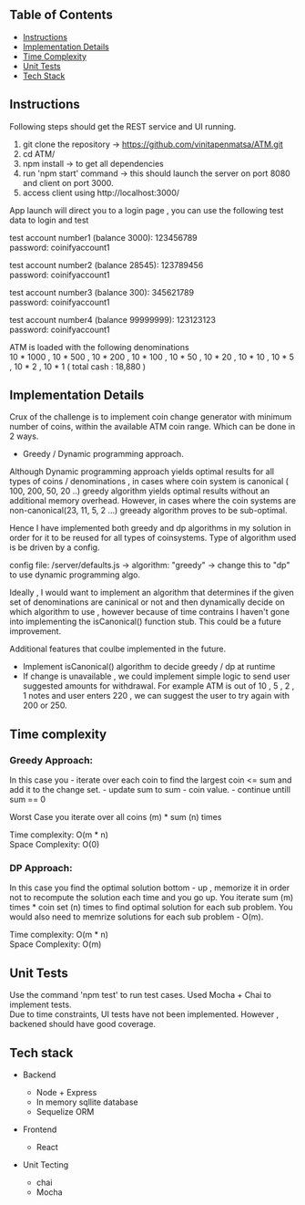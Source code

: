 
## Table of Contents

- [Instructions](#instructions)
- [Implementation Details](#implementation-details)
- [Time Complexity](#time-complexity)
- [Unit Tests](#unit-tests)
- [Tech Stack](#tech-stack)


## Instructions

Following steps should get the REST service and UI running.

1. git clone the repository -> https://github.com/vinitapenmatsa/ATM.git
2. cd ATM/ 
3. npm install -> to get all dependencies
3. run 'npm start' command -> this should launch the server on port 8080 and client on port 3000.
4. access client using http://localhost:3000/  

App launch will direct you to a login page , you can use the following test data to login and test<br/>

test account number1 (balance 3000): 123456789<br/>
password: coinifyaccount1<br/> 

test account number2 (balance 28545): 123789456<br/>
password: coinifyaccount1<br/>

test account number3 (balance 300): 345621789<br/>
password: coinifyaccount1<br/>

test account number4 (balance 99999999): 123123123<br/>
password: coinifyaccount1<br/>

ATM is loaded with the following denominations<br/>
10 * 1000 , 10 * 500 , 10 * 200 , 10 * 100 , 10 * 50 ,  10 * 20 , 10 * 10 , 10 * 5 , 10 * 2 , 10 * 1 ( total cash : 18,880 )<br/>


## Implementation Details

Crux of the challenge is to implement coin change generator with minimum number of coins, within the available ATM coin range. Which can be done in 2 ways.

- Greedy / Dynamic programming approach.

Although Dynamic programming approach yields optimal results for all types of coins / denominations , in cases where coin system is canonical ( 100, 200, 50, 20 ..) greedy algorithm yields optimal results without an additional memory overhead. However, in cases where the coin systems are non-canonical(23, 11, 5, 2 ...) greeady algorithm proves to be sub-optimal.

Hence I have implemented both greedy and dp algorithms in my solution in order for it to be reused for all types of coinsystems. Type of algorithm used is be driven by a config. 

config file: /server/defaults.js -> algorithm: "greedy" -> change this to "dp" to use dynamic programming algo.

Ideally , I would want to implement an algorithm that determines if the given set of denominations are caninical or not and then dynamically decide on which algorithm to use , however because of time contrains I haven't gone into implementing the isCanonical() function stub. This could be a future improvement.

Additional features that coulbe implemented in the future.
- Implement isCanonical() algorithm to decide greedy / dp at runtime
- If change is unavailable , we could implement simple logic to send user suggested amounts for withdrawal. For example ATM is out of 10 , 5 , 2 , 1 notes and user enters 220 , we can suggest the user to try again with 200 or 250.

## Time complexity

### Greedy Approach: 
  In this case you 
       - iterate over each coin to find the largest coin <= sum and add it to the change set.
       - update sum to sum - coin value.
       - continue untill sum == 0
       
  Worst Case you iterate over all coins (m) * sum (n) times 
  
  Time complexity: O(m * n)<br>
  Space Complexity: O(0)

### DP Approach:
  In this case you find the optimal solution bottom - up , memorize it in order not to recompute the solution each time and   you go up. You iterate sum (m) times * coin set (n) times to find optimal solution for each sub problem. You would also need to memrize solutions for each sub problem - O(m).
  
  Time complexity: O(m * n)<br>
  Space Complexity: O(m)

## Unit Tests
 Use the command 'npm test' to run test cases. Used Mocha + Chai to implement tests.<br>
 Due to time constraints, UI tests have not been implemented. However , backened should have good coverage.
  
## Tech stack

- Backend
  - Node + Express 
  - In memory sqllite database
  - Sequelize ORM

- Frontend
  - React

- Unit Tecting
  - chai
  - Mocha







